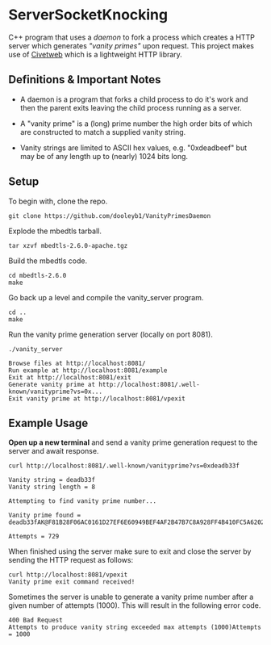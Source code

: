 # ServerSocketKnocking
C++ program that uses a _daemon_ to fork a process which creates a HTTP server which generates *"vanity primes"* upon request. This project makes use of [Civetweb](https://github.com/civetweb/civetweb) which is a lightweight HTTP library.

## Definitions & Important Notes

* A daemon is a program that forks a child process to do it's work and then the parent exits leaving the child process running as a server.

* A "vanity prime" is a (long) prime number the high order bits of which are constructed to match a supplied vanity string. 

* Vanity strings are limited to ASCII hex values, e.g. "0xdeadbeef" but may be of any length up to (nearly) 1024 bits long. 

## Setup

To begin with, clone the repo.
```
git clone https://github.com/dooleyb1/VanityPrimesDaemon
```

Explode the mbedtls tarball.
```
tar xzvf mbedtls-2.6.0-apache.tgz
```

Build the mbedtls code.
```
cd mbedtls-2.6.0
make
```

Go back up a level and compile the vanity_server program.
```
cd ..
make
```

Run the vanity prime generation server (locally on port 8081).
```
./vanity_server

Browse files at http://localhost:8081/
Run example at http://localhost:8081/example
Exit at http://localhost:8081/exit
Generate vanity prime at http://localhost:8081/.well-known/vanityprime?vs=0x...
Exit vanity prime at http://localhost:8081/vpexit
```

## Example Usage

**Open up a new terminal** and send a vanity prime generation request to the server and await response.

```
curl http://localhost:8081/.well-known/vanityprime?vs=0xdeadb33f

Vanity string = deadb33f
Vanity string length = 8 

Attempting to find vanity prime number...

Vanity prime found = deadb33fAK@F81B28F06AC0161D27EF6E60949BEF4AF2B47B7C8A928FF4B410FC5A6202D897AF70BD4660D1C37897BD9DF849DCB474EAD21923C9AC72E676580F060D87D12315C4F209048E3F02F32D5C4E6DB3D17E06F8187CC96D50E7D210B91E00BAF38CC7E8111D388A474A73B089E7B7AF3BF0B0582ADCBA99D2E8AA255

Attempts = 729
```

When finished using the server make sure to exit and close the server by sending the HTTP request as follows:

```
curl http://localhost:8081/vpexit
Vanity prime exit command received!
```

Sometimes the server is unable to generate a vanity prime number after a given number of attempts (1000). This will result in the following error code.

```
400 Bad Request
Attempts to produce vanity string exceeded max attempts (1000)Attempts = 1000
```
